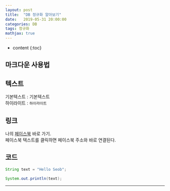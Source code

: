 ```yaml
---
layout: post
title:  "DB 정규화 알아보기"
date:   2019-05-31 20:00:00
categories: DB
tags: 정규화
mathjax: true
---
```


* content
{:toc}

## 마크다운 사용법    
## 텍스트  
기본텍스트 : 기본텍스트  
하이라이트 : `하이라이트`  

## 링크    
나의 [페이스북][facebook] 바로 가기.  
페이스북 텍스트를 클릭하면 페이스북 주소와 바로 연결된다.  

[facebook]: http://facebook.com/seob3126

## 코드   
```java
String text = "Hello Seob";

System.out.println(text);
```
---
